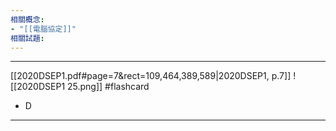 ```yaml
---
相關概念: 
- "[[電腦協定]]"
相關試題:
---
```


---
[[2020DSEP1.pdf#page=7&rect=109,464,389,589|2020DSEP1, p.7]]
![[2020DSEP1 25.png]]
 #flashcard 
- D
---
<!--ID: 1730779830561-->

